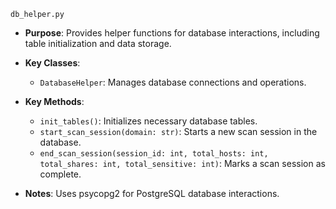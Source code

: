 `db_helper.py`

- **Purpose**: Provides helper functions for database interactions, including table initialization and data storage.

- **Key Classes**:
  - `DatabaseHelper`: Manages database connections and operations.

- **Key Methods**:
  - `init_tables()`: Initializes necessary database tables.
  - `start_scan_session(domain: str)`: Starts a new scan session in the database.
  - `end_scan_session(session_id: int, total_hosts: int, total_shares: int, total_sensitive: int)`: Marks a scan session as complete.

- **Notes**: Uses psycopg2 for PostgreSQL database interactions.